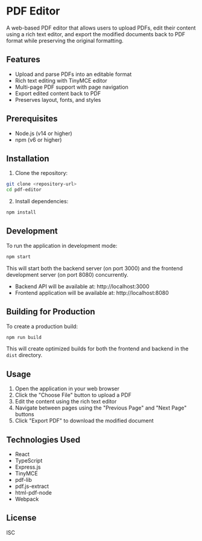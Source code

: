 # PDF Editor

A web-based PDF editor that allows users to upload PDFs, edit their content using a rich text editor, and export the modified documents back to PDF format while preserving the original formatting.

## Features

- Upload and parse PDFs into an editable format
- Rich text editing with TinyMCE editor
- Multi-page PDF support with page navigation
- Export edited content back to PDF
- Preserves layout, fonts, and styles

## Prerequisites

- Node.js (v14 or higher)
- npm (v6 or higher)

## Installation

1. Clone the repository:
```bash
git clone <repository-url>
cd pdf-editor
```

2. Install dependencies:
```bash
npm install
```

## Development

To run the application in development mode:

```bash
npm start
```

This will start both the backend server (on port 3000) and the frontend development server (on port 8080) concurrently.

- Backend API will be available at: http://localhost:3000
- Frontend application will be available at: http://localhost:8080

## Building for Production

To create a production build:

```bash
npm run build
```

This will create optimized builds for both the frontend and backend in the `dist` directory.

## Usage

1. Open the application in your web browser
2. Click the "Choose File" button to upload a PDF
3. Edit the content using the rich text editor
4. Navigate between pages using the "Previous Page" and "Next Page" buttons
5. Click "Export PDF" to download the modified document

## Technologies Used

- React
- TypeScript
- Express.js
- TinyMCE
- pdf-lib
- pdf.js-extract
- html-pdf-node
- Webpack

## License

ISC 